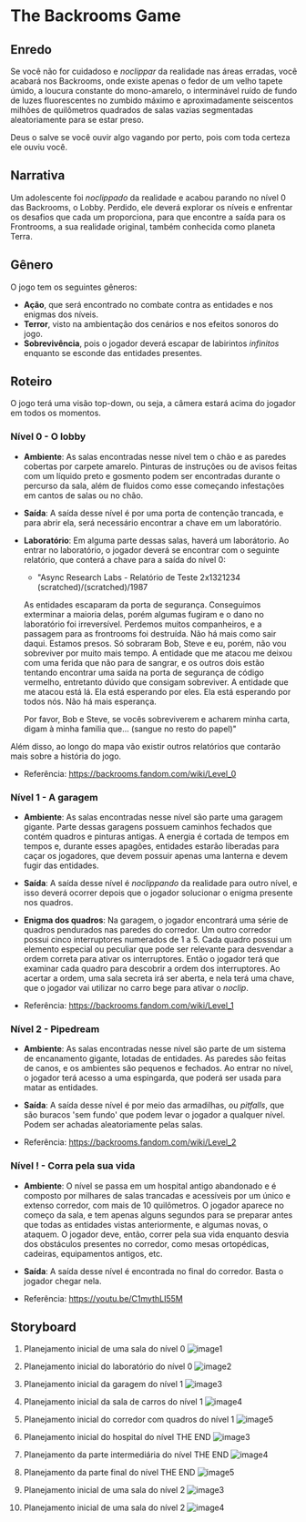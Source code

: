 # The Backrooms Game

## Enredo

Se você não for cuidadoso e *noclippar* da realidade nas áreas erradas, você acabará nos Backrooms, onde existe apenas o fedor de um velho tapete úmido, a loucura constante do mono-amarelo, o interminável ruído de fundo de luzes fluorescentes no zumbido máximo e aproximadamente seiscentos milhões de quilômetros quadrados de salas vazias segmentadas aleatoriamente para se estar preso.

Deus o salve se você ouvir algo vagando por perto, pois com toda certeza ele ouviu você.

## Narrativa


Um adolescente foi *noclippado* da realidade e acabou parando no nível 0 das Backrooms, o Lobby. Perdido, ele deverá explorar os níveis e enfrentar os desafios que cada um proporciona, para que encontre a saída para os Frontrooms, a sua realidade original, também conhecida como planeta Terra.

## Gênero


O jogo tem os seguintes gêneros:
* **Ação**, que será encontrado no combate contra as entidades e nos enigmas dos níveis.
* **Terror**, visto na ambientação dos cenários e nos efeitos sonoros do jogo.
* **Sobrevivência**, pois o jogador deverá escapar de labirintos *infinitos* enquanto se esconde das entidades presentes.


## Roteiro

O jogo terá uma visão top-down, ou seja, a câmera estará acima do jogador em todos os momentos.

### Nível 0 - O lobby
* **Ambiente**: As salas encontradas nesse nível tem o chão e as paredes cobertas por carpete amarelo. Pinturas de instruções ou de avisos feitas com um líquido preto e gosmento podem ser encontradas durante o percurso da sala, além de fluidos como esse começando infestações em cantos de salas ou no chão.

* **Saída**: A saída desse nível é por uma porta de contenção trancada, e para abrir ela, será necessário encontrar a chave em um laboratório.

* **Laboratório**: Em alguma parte dessas salas, haverá um laborátorio. Ao entrar no laboratório, o jogador deverá se encontrar com o seguinte relatório, que conterá a chave para a saída do nível 0:
  - "Async Research Labs - Relatório de Teste 2x1321234 (scratched)/(scratched)/1987
  
  As entidades escaparam da porta de segurança. Conseguimos exterminar a maioria delas, porém algumas fugiram e o dano no laboratório foi irreversível. Perdemos muitos companheiros, e a passagem para as frontrooms foi destruída. Não há mais como sair daqui. Estamos presos. Só sobraram Bob, Steve e eu, porém, não vou sobreviver por muito mais tempo. A entidade que me atacou me deixou com uma ferida que não para de sangrar, e os outros dois estão tentando encontrar uma saída na porta de segurança de código vermelho, entretanto dúvido que consigam sobreviver. A entidade que me atacou está lá. Ela está esperando por eles. Ela está esperando por todos nós. Não há mais esperança.

  Por favor, Bob e Steve, se vocês sobreviverem e acharem minha carta, digam à minha familia que... (sangue no resto do papel)"

Além disso, ao longo do mapa vão existir outros relatórios que contarão mais sobre a história do jogo.

* Referência: https://backrooms.fandom.com/wiki/Level_0 

### Nível 1 - A garagem
* **Ambiente**: As salas encontradas nesse nível são parte uma garagem gigante. Parte dessas garagens possuem caminhos fechados que contém quadros e pinturas antigas. A energia é cortada de tempos em tempos e, durante esses apagões, entidades estarão liberadas para caçar os jogadores, que devem possuir apenas uma lanterna e devem fugir das entidades.

* **Saída**: A saída desse nível é *noclippando* da realidade para outro nível, e isso deverá ocorrer depois que o jogador solucionar o enigma presente nos quadros.

* **Enigma dos quadros**: Na garagem, o jogador encontrará uma série de quadros pendurados nas paredes do corredor.
Um outro corredor possui cinco interruptores numerados de 1 a 5. Cada quadro possui um elemento especial ou peculiar que pode ser relevante para desvendar a ordem correta para ativar os interruptores. Então o jogador terá que examinar cada quadro para descobrir a ordem dos interruptores. Ao acertar a ordem, uma sala secreta irá ser aberta, e nela terá uma chave, que o jogador vai utilizar no carro bege para ativar o *noclip*.

* Referência: https://backrooms.fandom.com/wiki/Level_1

### Nível 2 - Pipedream
* **Ambiente**: As salas encontradas nesse nível são parte de um sistema de encanamento gigante, lotadas de entidades. As paredes são feitas de canos, e os ambientes são pequenos e fechados. Ao entrar no nível, o jogador terá acesso a uma espingarda, que poderá ser usada para matar as entidades.

* **Saída**: A saída desse nível é por meio das armadilhas, ou *pitfalls*, que são buracos 'sem fundo' que podem levar o jogador a qualquer nível. Podem ser achadas aleatoriamente pelas salas.

* Referência: https://backrooms.fandom.com/wiki/Level_2

### Nível ! - Corra pela sua vida
* **Ambiente**: O nível se passa em um hospital antigo abandonado e é composto por milhares de salas trancadas e acessíveis por um único e extenso corredor, com mais de 10 quilômetros. O jogador aparece no começo da sala, e tem apenas alguns segundos para se preparar antes que todas as entidades vistas anteriormente, e algumas novas, o ataquem. O jogador deve, então, correr pela sua vida enquanto desvia dos obstáculos presentes no corredor, como mesas ortopédicas, cadeiras, equipamentos antigos, etc.

* **Saída**: A saída desse nível é encontrada no final do corredor. Basta o jogador chegar nela.

* Referência: https://youtu.be/C1mythLI55M


## Storyboard

1. Planejamento inicial de uma sala do nível 0
![](./assets/roteiro/storyboard_1.png "image1")

2. Planejamento inicial do laboratório do nível 0
![](./assets/roteiro/storyboard_2.png "image2")

3. Planejamento inicial da garagem do nível 1
![](./assets/roteiro/level1_image1.png "image3")

4. Planejamento inicial da sala de carros do nível 1
![](./assets/roteiro/level1_image2.png "image4")

5. Planejamento inicial do corredor com quadros do nível 1
![](./assets/roteiro/level1_image3.png "image5")

6. Planejamento inicial do hospital do nível THE END
![](./assets/roteiro/storyboard_lastmap1.png "image3")

7. Planejamento da parte intermediária do nível THE END
![](./assets/roteiro/storyboard_lastmap2.png "image4")

8. Planejamento da parte final do nível THE END
![](./assets/roteiro/storyboard_lastmap3.png "image5")

9. Planejamento inicial de uma sala do nível 2
![](./assets/roteiro/storyboard_level2_1.png "image3")

10. Planejamento inicial de uma sala do nível 2
![](./assets/roteiro/storyboard_level2_2.png "image4")
